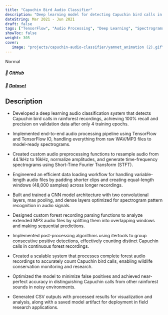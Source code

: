 ```yaml
--- 
title: "Capuchin Bird Audio Classifier" 
description: "Deep learning model for detecting Capuchin bird calls in forest recordings" 
dateString: Mar 2021 - Jun 2021 
draft: false 
tags: ["TensorFlow", "Audio Processing", "Deep Learning", "Spectrograms", "CNN", "Signal Processing", "Wildlife Conservation", "Python", "Audio Classification", "Machine Learning"] 
showToc: false 
weight: 305
cover:
   image: "projects/capuchin-audio-classifier/yamnet_animation (2).gif" 
---
```


<userStyle>Normal</userStyle>

##### 🔗 [GitHub](https://github.com/faseehahmed26/CapuchinClassifier)
##### 🔗 [Dataset](https://www.kaggle.com/code/duanboomer/capuchin-bird-audio-classification)

## Description

* Developed a deep learning audio classification system that detects Capuchin bird calls in rainforest recordings, achieving 100% recall and precision on validation data after only 4 training epochs.

* Implemented end-to-end audio processing pipeline using TensorFlow and TensorFlow IO, handling everything from raw WAV/MP3 files to model-ready spectrograms.

* Created custom audio preprocessing functions to resample audio from 44.1kHz to 16kHz, normalize amplitudes, and generate time-frequency spectrograms using Short-Time Fourier Transform (STFT).

* Engineered an efficient data loading workflow for handling variable-length audio files by padding shorter clips and creating equal-length windows (48,000 samples) across longer recordings.

* Built and trained a CNN model architecture with two convolutional layers, max pooling, and dense layers optimized for spectrogram pattern recognition in audio signals.

* Designed custom forest recording parsing functions to analyze extended MP3 audio files by splitting them into overlapping windows and making sequential predictions.

* Implemented post-processing algorithms using itertools to group consecutive positive detections, effectively counting distinct Capuchin calls in continuous forest recordings.

* Created a scalable system that processes complete forest audio recordings to accurately count Capuchin bird calls, enabling wildlife conservation monitoring and research.

* Optimized the model to minimize false positives and achieved near-perfect accuracy in distinguishing Capuchin calls from other rainforest sounds in noisy environments.

* Generated CSV outputs with processed results for visualization and analysis, along with a saved model artifact for deployment in field research applications.